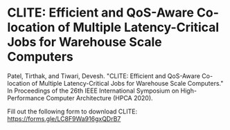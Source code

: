 # CLITE: Efficient and QoS-Aware Co-location of Multiple Latency-Critical Jobs for Warehouse Scale Computers

Patel, Tirthak, and Tiwari, Devesh. "CLITE: Efficient and QoS-Aware Co-location of Multiple Latency-Critical Jobs for Warehouse Scale Computers." In Proceedings of the 26th IEEE International Symposium on High-Performance Computer Architecture (HPCA 2020).

Fill out the following form to download CLITE: https://forms.gle/LC8F9Wa916gxQDrB7
